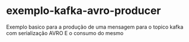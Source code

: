 # exemplo-kafka-avro-producer

Exemplo basico para a produção de uma mensagem para o topico kafka com serialização AVRO 
E o consumo do mesmo


